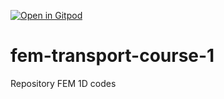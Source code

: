 [![Open in Gitpod](https://img.shields.io/badge/Open%20in-Gitpod-1abc9c?logo=gitpod)](https://gitpod.io/#https://github.com/JD63021/fem-transport-course-1)
# fem-transport-course-1
Repository FEM 1D codes
